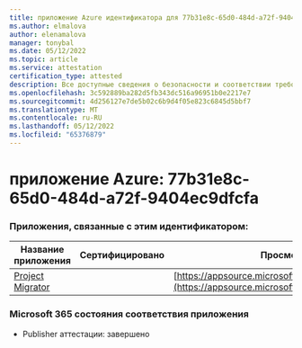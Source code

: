 ```yaml
---
title: приложение Azure идентификатора для 77b31e8c-65d0-484d-a72f-9404ec9dfcfa
ms.author: elmalova
author: elenamalova
manager: tonybal
ms.date: 05/12/2022
ms.topic: article
ms.service: attestation
certification_type: attested
description: Все доступные сведения о безопасности и соответствии требованиям для 77b31e8c-65d0-484d-a72f-9404ec9dfcfa.
ms.openlocfilehash: 3c592889ba282d5fb343dc516a96951b0e2217e7
ms.sourcegitcommit: 4d256127e7de5b02c6b9d4f05e823c6845d5bbf7
ms.translationtype: MT
ms.contentlocale: ru-RU
ms.lasthandoff: 05/12/2022
ms.locfileid: "65376879"
---
```

# <a name="azure-app-id-77b31e8c-65d0-484d-a72f-9404ec9dfcfa"></a>приложение Azure: 77b31e8c-65d0-484d-a72f-9404ec9dfcfa


### <a name="apps-associated-with-this-id"></a>Приложения, связанные с этим идентификатором:
| **Название приложения** | **Сертифицировано** | **Просмотр в AppSource** |
|--------------|---------------|-----------------------|
| [Project Migrator](../forward/WA200003160.md) |  | [https://appsource.microsoft.com/product/office/WA200003160](https://appsource.microsoft.com/product/office/WA200003160) |

### <a name="microsoft-365-app-compliance-status"></a>Microsoft 365 состояния соответствия приложения
- Publisher аттестации: завершено
